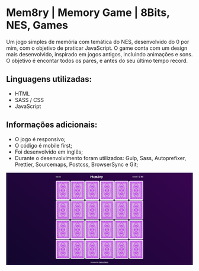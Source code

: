 # Mem8ry | Memory Game | 8Bits, NES, Games

Um jogo simples de memória com temática do NES, desenvolvido do 0 por mim, com o objetivo de praticar JavaScript. O game conta com um design mais desenvolvido, inspirado em jogos antigos, incluindo animações e sons. O objetivo é encontar todos os pares, e antes do seu último tempo record.

## Linguagens utilizadas:

-   HTML
-   SASS / CSS
-   JavaScript

## Informações adicionais:

-   O jogo é responsivo;
-   O código é mobile first;
-   Foi desenvolvido em inglês;
-   Durante o desenvolvimento foram utilizados: Gulp, Sass, Autoprefixer, Prettier, Sourcemaps, Postcss, BrowserSync e Git;

![Memory](img/mem8ry.png)

